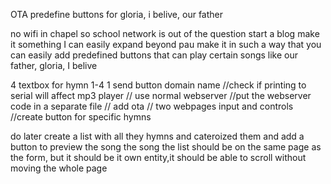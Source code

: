 OTA
predefine buttons for gloria, i belive, our father











no wifi in chapel so school network is out of the question
start a blog
make it something I can easily expand beyond pau
     make it in such a way that you can easily add predefined buttons that can play certain songs like our father, gloria, I belive



4 textbox for hymn 1-4
1 send button
domain name
//check if printing to serial will affect mp3 player
// use normal webserver
//put the webserver code in a separate file
// add ota
// two webpages input and controls
//create button for specific hymns

do later
create a list with all they hymns and cateroized them and add a button to preview the song the song
  the list should be on the same page as the form, but it should be it own entity,it should be able to scroll without moving the whole page